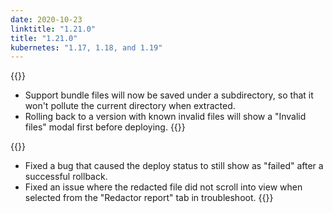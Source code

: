 ```yaml
---
date: 2020-10-23
linktitle: "1.21.0"
title: "1.21.0"
kubernetes: "1.17, 1.18, and 1.19"
---
```


{{<changes>}}
* Support bundle files will now be saved under a subdirectory, so that it won't pollute the current directory when extracted.
* Rolling back to a version with known invalid files will show a "Invalid files" modal first before deploying.
{{</changes>}}

{{<fixes>}}
* Fixed a bug that caused the deploy status to still show as "failed" after a successful rollback.
* Fixed an issue where the redacted file did not scroll into view when selected from the "Redactor report" tab in troubleshoot.
{{</fixes>}}
